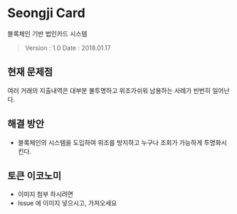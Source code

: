 # Seongji Card
블록체인 기반 법인카드 시스템
> Version : 1.0
> Date : 2018.01.17

## 현재 문제점
여러 거래의 지출내역은 대부분 불투명하고 위조가쉬워 남용하는 사례가 빈번히 일어난다.

## 해결 방안
- 블록체인의 시스템을 도입하여 위조를 방지하고 누구나 조회가 가능하게 투명화시킨다.

## 토큰 이코노미
- 이미지 첨부 하시려면
- Issue 에 이미지 넣으시고, 가져오세요
